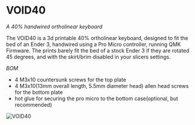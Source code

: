 # VOID40
*A 40% handwired ortholinear keyboard*

The VOID40 is a 3d printable 40% ortholinear keyboard, designed to fit the bed of an Ender 3, handwired using a Pro Micro controller, running QMK Firmware.
The prints barely fit the bed of a stock Ender 3 if they are rotated 45 degrees, and with the skirt/brim disabled in your slicers settings.

*BOM*
* 4 M3x10 countersunk screws for the top plate
* 4 M3x10(13mm overall length, 5.5mm diameter head) allen head screws for the bottom plate
* hot glue for securing the pro micro to the bottom case(optional, but recommended)

![VOID40](https://i.imgur.com/dhAZlNd.jpg)
